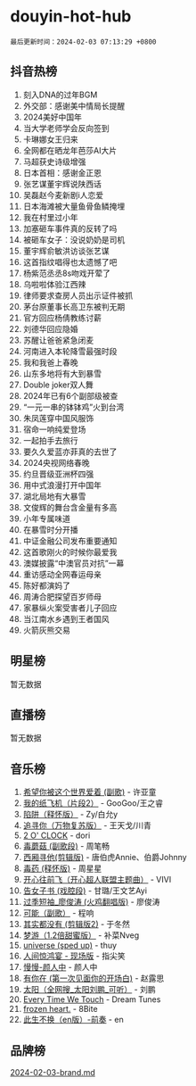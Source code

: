 # douyin-hot-hub

`最后更新时间：2024-02-03 07:13:29 +0800`

## 抖音热榜

1. 刻入DNA的过年BGM
1. 外交部：感谢美中情局长提醒
1. 2024美好中国年
1. 当大学老师学会反向签到
1. 卡琳娜女王归来
1. 全网都在晒龙年芭莎AI大片
1. 马超获史诗级增强
1. 日本首相：感谢金正恩
1. 张艺谋董宇辉说陕西话
1. 吴磊赵今麦新剧i人恋爱
1. 日本海滩被大量鱼骨鱼鳞掩埋
1. 我在村里过小年
1. 加塞砸车事件真的反转了吗
1. 被砸车女子：没说奶奶是司机
1. 董宇辉俞敏洪访谈张艺谋
1. 这首指纹唱得也太遗憾了吧
1. 杨紫范丞丞8s吻戏开荤了
1. 乌啦啦体验江西辣
1. 律师要求查房人员出示证件被抓
1. 茅台原董事长高卫东被判无期
1. 官方回应杨倩教练讨薪
1. 刘德华回应隐婚
1. 苏醒让爸爸紧急闭麦
1. 河南进入本轮降雪最强时段
1. 我和我爸上春晚
1. 山东多地将有大到暴雪
1. Double joker双人舞
1. 2024年已有6个副部级被查
1. “一元一串的钵钵鸡”火到台湾
1. 朱凤莲穿中国风服饰
1. 宿命一响纯爱登场
1. 一起拍手去旅行
1. 要久久爱蓝亦菲真的去世了
1. 2024央视网络春晚
1. 约旦晋级亚洲杯四强
1. 用中式浪漫打开中国年
1. 湖北局地有大暴雪
1. 文俊辉的舞台含金量有多高
1. 小年专属味道
1. 在暴雪时分开播
1. 中证金融公司发布重要通知
1. 这首歌刚火的时候你最爱我
1. 澳媒披露“中澳官员对抗”一幕
1. 重访感动全网春运母亲
1. 陈好都演妈了
1. 周涛合肥探望百岁师母
1. 家暴纵火案受害者儿子回应
1. 当江南水乡遇到王者国风
1. 火箭灰熊交易

## 明星榜

暂无数据

## 直播榜

暂无数据

## 音乐榜

1. [希望你被这个世界爱着 (副歌)](https://sf3-cdn-tos.douyinstatic.com/obj/tos-cn-ve-2774/oUHCmWQfZlE3QQBKBeD8rCFLpJzPgCpImhsxMt) - 许亚童
1. [我的纸飞机（片段2）](https://sf5-hl-cdn-tos.douyinstatic.com/obj/tos-cn-ve-2774/oM2ZrKcg2CD5AeRB2gkeXOFB1IxAGJdZPazYHf) - GooGoo/王之睿
1. [陷阱（释怀版）](https://sf3-cdn-tos.douyinstatic.com/obj/tos-cn-ve-2774/oE8C21LeZrzKLDFfQYgMzx4GAIHageG5IzayY7) - Zy/白允y
1. [追寻你（万物复苏版）](https://sf5-hl-cdn-tos.douyinstatic.com/obj/tos-cn-ve-2774/oYeAZJsbjIDit9APmBg8u6uDUQnHmoCf3gbo74) - 王天戈/川青
1. [2 O' CLOCK](https://sf5-hl-cdn-tos.douyinstatic.com/obj/tos-cn-ve-2774/oIUBICeqlYQHTigCBOnCMlwBZJkgiBjt1oDfbg) - dori
1. [毒蘑菇 (副歌段)](https://sf3-cdn-tos.douyinstatic.com/obj/tos-cn-ve-2774/ocDEUsfdLjxnlFXtfogBCiQCEqYB7QZgZ8VViM) - 周笔畅
1. [西厢寻他(剪辑版)](https://sf3-cdn-tos.douyinstatic.com/obj/tos-cn-ve-2774/oUsAVfAQKlRNxEv5qxvIB8o5qmIWUcXbzJKJhw) - 唐伯虎Annie、伯爵Johnny
1. [毒药 (释怀版)](https://sf3-cdn-tos.douyinstatic.com/obj/tos-cn-ve-2774/oYILMEAzspdZBIzy4frJNB8ZHPHWAhiwowd4Ad) - 周星星
1. [开心往前飞（开心超人联盟主题曲）](https://sf5-hl-cdn-tos.douyinstatic.com/obj/tos-cn-ve-2774/9d8fb7c82cf1421fb93a9fe925275e0a) - VIVI
1. [告女子书 (戏腔段)](https://sf6-cdn-tos.douyinstatic.com/obj/tos-cn-ve-2774/osCCzFxWgstBDi92ZfBB4ht7gQENBmQMAl0eI6) - 甘璐/王文艺Ayi
1. [过季短袖_廖俊涛 (火鸡翻唱版)](https://sf5-hl-cdn-tos.douyinstatic.com/obj/tos-cn-ve-2774/ogQVJl0tRBKxQgZji7YClFEBrVDeHpPTWfCZbQ) - 廖俊涛
1. [可能（副歌）](https://sf3-cdn-tos.douyinstatic.com/obj/tos-cn-ve-2774/cde1731888894259b333569393c2fb51) - 程响
1. [其实都没有 (剪辑版2)](https://sf5-hl-cdn-tos.douyinstatic.com/obj/tos-cn-ve-2774/oEBNQenHZtBhxYjGgUDQk0BCHTigQafgFlbQ7k) - 于冬然
1. [梦游（1.2倍甜蜜版）](https://sf3-cdn-tos.douyinstatic.com/obj/tos-cn-ve-2774/o4gyAUm8hwufoEABmwVIiQtHsFuGzAEEWtNMzo) - 补菜Nveg
1. [universe (sped up)](https://sf3-cdn-tos.douyinstatic.com/obj/tos-cn-ve-2774/oIQnurQLDCsdYeegkM4CKuVb23MZBXtX6QB8bv) - thuy
1. [人间惊鸿宴 - 现场版](https://sf3-cdn-tos.douyinstatic.com/obj/tos-cn-ve-2774/osF4mrPePAf2Yv8Wfr5fATCHZwL5h1QiGQAKwz) - 指尖笑
1. [慢慢-颜人中](https://sf5-hl-cdn-tos.douyinstatic.com/obj/tos-cn-ve-2774/ocjHNfBXdBxQNC8ZGAeoLMFTUgtBg8bkExunDC) - 颜人中
1. [有你在 (第一次见面你的开场白)](https://sf5-hl-cdn-tos.douyinstatic.com/obj/tos-cn-ve-2774/oAthrQ3ClJBfI57uBoFEgNDYtNCZ0TSYQQfxQ0) - 赵露思
1. [太阳（全网搜_太阳刘鹏_可听）](https://sf5-hl-cdn-tos.douyinstatic.com/obj/tos-cn-ve-2774/ogWbyIQnlBFImVbeDocRdCIYtBHlbJXgfZMvgz) - 刘鹏
1. [Every Time We Touch](https://sf3-cdn-tos.douyinstatic.com/obj/tos-cn-ve-2774/ogN6lUKQeBBfEVhIOMikG1CcJjugxk1tztZyhP) - Dream Tunes
1. [frozen heart.](https://sf3-cdn-tos.douyinstatic.com/obj/tos-cn-ve-2774/oIIWJfyjIACZA9zQMtnJ6hQQhFC4vhCupoRBsO) - 8Bite
1. [此生不换（en版）-前奏](https://sf3-cdn-tos.douyinstatic.com/obj/tos-cn-ve-2774/oMDvUGwhKrKYDEqXiMYEwxZqBWIJFA92CiLAO) - en

## 品牌榜

[2024-02-03-brand.md](2024-02-03-brand.md)
